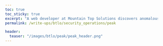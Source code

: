 ```yaml
---
toc: true
toc_sticky: true
excerpt: "A web developer at Mountain Top Solutions discovers anomalous activity on a development server. Review different log types and auditd rules to work out what is actually happening."
permalink: /write-ups/btlo/security_operations/peak

header:
  teaser: "/images/btlo/peak/peak_header.png"
---
```


